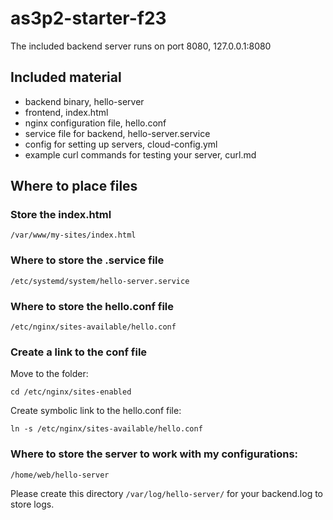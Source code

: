 # as3p2-starter-f23

The included backend server runs on port 8080, 127.0.0.1:8080

## Included material

- backend binary, hello-server
- frontend, index.html
- nginx configuration file, hello.conf
- service file for backend, hello-server.service
- config for setting up servers, cloud-config.yml
- example curl commands for testing your server, curl.md

## Where to place files

### Store the index.html

```
/var/www/my-sites/index.html
```

### Where to store the .service file

```
/etc/systemd/system/hello-server.service
```

### Where to store the hello.conf file

```
/etc/nginx/sites-available/hello.conf
```

### Create a link to the conf file

Move to the folder:
   ```
   cd /etc/nginx/sites-enabled
   ```
Create symbolic link to the hello.conf file:
   ```
   ln -s /etc/nginx/sites-available/hello.conf
   ```

### Where to store the server to work with my configurations:

```
/home/web/hello-server
```

Please create this directory ```/var/log/hello-server/``` for your backend.log to store logs. 
